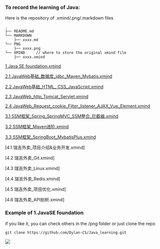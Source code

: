 ### To record the learning of Java:

Here is the  repository of .xmind/.png/.markdown files

```
.
├── README.md
└── MARKDOWN  
    ├── xxxx.md
└── PNG
    ├── xxxx.png
└── XMIND     // where to store the original xmind file
    ├── xxxx.xmind
```

[1 Java SE foundation.xmind](https://github.com/Dylan-CS/Java_learning/XMIND/blob/main/1%20Java%20SE%20foundaton.xmind)  

[2.1 JavaWeb基础_数据库_jdbc_Maven_Mybatis.xmind  ](https://github.com/Dylan-CS/Java_learning/XMIND/blob/main/2.1%20JavaWeb%E5%9F%BA%E7%A1%80_%E6%95%B0%E6%8D%AE%E5%BA%93_jdbc_Maven_Mybatis.xmind)

[2.2 JavaWeb基础_HTML_ CSS_JavaScript.xmind   ](https://github.com/Dylan-CS/Java_learning/XMIND/blob/main/2.2%20JavaWeb%E5%9F%BA%E7%A1%80_HTML_%20CSS_JavaScript.xmind)

[2.3 JavaWeb_http_Tomcat_Servlet.xmind](https://github.com/Dylan-CS/Java_learning/XMIND/blob/main/2.3%20JavaWeb_http_Tomcat_Servlet.xmind)

[2.4 JavaWeb_Request_cookie_Filter_listener_AJAX_Vue_Element.xmind](https://github.com/Dylan-CS/Java_learning/XMIND/blob/main/2.4%20JavaWeb_Request_cookie_Filter_listener_AJAX_Vue_Element.xmind)

[3.1 SSM框架_Spring_SpringMVC_SSM整合_拦截器.xmind](https://github.com/Dylan-CS/Java_learning/XMIND/blob/main/3.1%20SSM%E6%A1%86%E6%9E%B6_Spring_SpringMVC_SSM%E6%95%B4%E5%90%88_%E6%8B%A6%E6%88%AA%E5%99%A8.xmind)

[3.2 SSM框架_Maven进阶.xmind](https://github.com/Dylan-CS/Java_learning/XMIND/blob/main/3.2%20SSM%E6%A1%86%E6%9E%B6_Maven%E8%BF%9B%E9%98%B6.xmind)

[3.3 SSM框架_SpringBoot_MybatisPlus.xmind](https://github.com/Dylan-CS/Java_learning/XMIND/blob/main/3.3%20SSM%E6%A1%86%E6%9E%B6_SpringBoot_MybatisPlus.xmind)

[4.1 瑞吉外卖_项目介绍&业务开发.xmind]

[4.2 瑞吉外卖_Git.xmind]

[4.3 瑞吉外卖_Linux.xmind]

[4.4 瑞吉外卖_Redis.xmind]

[4.5 瑞吉外卖_项目优化.xmind]

[4.6 瑞吉外卖_API剖析.xmind]

###  Example of 1.JavaSE foundation

if you like it, you can check others in the /png folder or just clone the repo

```
git clone https://github.com/Dylan-CS/Java_learning.git
```

![](https://github.com/Dylan-CS/Java_learning/blob/main/PNG/1.%20javaSE%E5%9F%BA%E7%A1%80.png)



